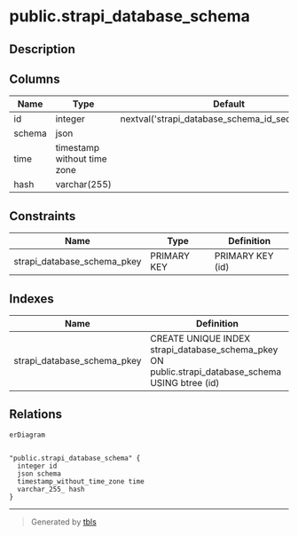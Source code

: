 # public.strapi_database_schema

## Description

## Columns

| Name   | Type                        | Default                                            | Nullable | Children | Parents | Comment |
| ------ | --------------------------- | -------------------------------------------------- | -------- | -------- | ------- | ------- |
| id     | integer                     | nextval('strapi_database_schema_id_seq'::regclass) | false    |          |         |         |
| schema | json                        |                                                    | true     |          |         |         |
| time   | timestamp without time zone |                                                    | true     |          |         |         |
| hash   | varchar(255)                |                                                    | true     |          |         |         |

## Constraints

| Name                        | Type        | Definition       |
| --------------------------- | ----------- | ---------------- |
| strapi_database_schema_pkey | PRIMARY KEY | PRIMARY KEY (id) |

## Indexes

| Name                        | Definition                                                                                        |
| --------------------------- | ------------------------------------------------------------------------------------------------- |
| strapi_database_schema_pkey | CREATE UNIQUE INDEX strapi_database_schema_pkey ON public.strapi_database_schema USING btree (id) |

## Relations

```mermaid
erDiagram


"public.strapi_database_schema" {
  integer id
  json schema
  timestamp_without_time_zone time
  varchar_255_ hash
}
```

---

> Generated by [tbls](https://github.com/k1LoW/tbls)
